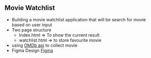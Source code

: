 ## Movie Watchlist 

- Building a movie watchlist application that will be search for movie based on user input
- Two page structure 
    - Index.html => To show the current result
    - watchlist.html => to store favourite movie 
- using [OMDb api](https://www.omdbapi.com/) to collect movie
- Figma Design [Figma](https://www.figma.com/file/jhFRdFIdHpRxsDznNXtpXw/Movie-Watchlist?node-id=2%3A17)
